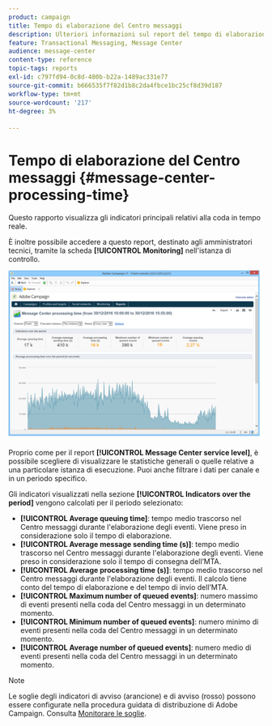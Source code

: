 ```yaml
---
product: campaign
title: Tempo di elaborazione del Centro messaggi
description: Ulteriori informazioni sul report del tempo di elaborazione del Centro messaggi
feature: Transactional Messaging, Message Center
audience: message-center
content-type: reference
topic-tags: reports
exl-id: c797fd94-0c8d-480b-b22a-1489ac331e77
source-git-commit: b666535f7f82d1b8c2da4fbce1bc25cf8d39d187
workflow-type: tm+mt
source-wordcount: '217'
ht-degree: 3%

---
```


# Tempo di elaborazione del Centro messaggi {#message-center-processing-time}



Questo rapporto visualizza gli indicatori principali relativi alla coda in tempo reale.

È inoltre possibile accedere a questo report, destinato agli amministratori tecnici, tramite la scheda **[!UICONTROL Monitoring]** nell&#39;istanza di controllo.

![](assets/mc_reports_2.png)

Proprio come per il report **[!UICONTROL Message Center service level]**, è possibile scegliere di visualizzare le statistiche generali o quelle relative a una particolare istanza di esecuzione. Puoi anche filtrare i dati per canale e in un periodo specifico.

Gli indicatori visualizzati nella sezione **[!UICONTROL Indicators over the period]** vengono calcolati per il periodo selezionato:

* **[!UICONTROL Average queuing time]**: tempo medio trascorso nel Centro messaggi durante l&#39;elaborazione degli eventi. Viene preso in considerazione solo il tempo di elaborazione.
* **[!UICONTROL Average message sending time (s)]**: tempo medio trascorso nel Centro messaggi durante l&#39;elaborazione degli eventi. Viene preso in considerazione solo il tempo di consegna dell’MTA.
* **[!UICONTROL Average processing time (s)]**: tempo medio trascorso nel Centro messaggi durante l&#39;elaborazione degli eventi. Il calcolo tiene conto del tempo di elaborazione e del tempo di invio dell’MTA.
* **[!UICONTROL Maximum number of queued events]**: numero massimo di eventi presenti nella coda del Centro messaggi in un determinato momento.
* **[!UICONTROL Minimum number of queued events]**: numero minimo di eventi presenti nella coda del Centro messaggi in un determinato momento.
* **[!UICONTROL Average number of queued events]**: numero medio di eventi presenti nella coda del Centro messaggi in un determinato momento.

>[!NOTE]
>
>Le soglie degli indicatori di avviso (arancione) e di avviso (rosso) possono essere configurate nella procedura guidata di distribuzione di Adobe Campaign. Consulta [Monitorare le soglie](../../message-center/using/additional-configurations.md#monitoring-thresholds).
